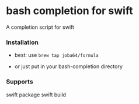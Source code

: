 # bash completion for swift

A completion script for swift

### Installation

* best: use `brew tap joba64/formula`
+ or just put in your bash-completion directory

### Supports

swift package
swift build

